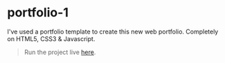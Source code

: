 # portfolio-1
I've used a portfolio template to create this new web portfolio. Completely on HTML5, CSS3 &amp; Javascript.

> Run the project live [here](https://nitin-portfolio-new.netlify.app/).
